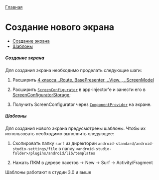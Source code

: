 [Главная](../main.md)

# Создание нового экрана

- [Создание экрана](#создание-экрана)
- [Шаблоны](#шаблоны)


##### Создание экрана
Для создания экрана необходимо проделать следующие шаги:

1. Расширить [4 класса ..Route, BasePresenter, ..View, , ..ScreenModel][core-mvp]

1. Расширить [`ScreenConfigurator`][configurator] в app-injector'е и занести его в
[ScreenConfiguratorStorage][multi];

1. Получить ScreenConfigurator через [`ComponentProvider`][multi] на экране.

##### Шаблоны

Для создания нового экрана предусмотрены шаблоны.
Чтобы их использовать необходимо выполнить следующее:

1. Скопировать папку `surf` из директории `android-standard/android-studio-settings/file`
в папку `<android-studio-folder>/plugins/android/lib/templates`

1. Нажать ПКМ в дереве пакетов -> New -> Surf -> Activity/Fragment

Шаблоны работают в студии 3.0 и выше

[core-mvp]: ../../mvp/lib-core-mvp/README.md
[multi]: ../common/multimodule/multimodules.md
[configurator]: ../../mvp/lib-core-mvp/docs/configurator.md